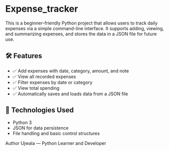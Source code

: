 # Expense_tracker

This is a beginner-friendly Python project that allows users to track daily expenses via a simple command-line interface. 
It supports adding, viewing, and summarizing expenses, and stores the data in a JSON file for future use.

## 🛠️ Features

- ✅ Add expenses with date, category, amount, and note
- ✅ View all recorded expenses
- ✅ Filter expenses by date or category
- ✅ View total spending
- ✅ Automatically saves and loads data from a JSON file


## 🐍 Technologies Used

- Python 3
- JSON for data persistence
- File handling and basic control structures

  
Author
Ujwala — Python Learner and Developer

